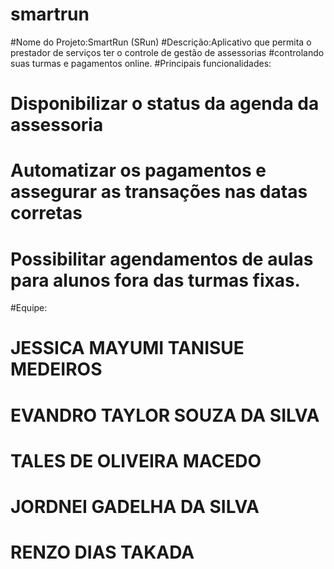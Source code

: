 # smartrun
#Nome do Projeto:SmartRun (SRun)
#Descrição:Aplicativo que permita o prestador de serviços ter o controle de gestão de assessorias 
#controlando suas turmas e pagamentos online.
#Principais funcionalidades:
#   Disponibilizar o status da agenda da assessoria
#   Automatizar os pagamentos e assegurar as transações nas datas corretas
#   Possibilitar agendamentos de aulas para alunos fora das turmas fixas.
#Equipe: 
#   JESSICA MAYUMI TANISUE MEDEIROS
#   EVANDRO TAYLOR SOUZA DA SILVA
#   TALES DE OLIVEIRA MACEDO
#   JORDNEI GADELHA DA SILVA
#   RENZO DIAS TAKADA
